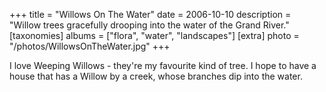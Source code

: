 +++
title = "Willows On The Water"
date = 2006-10-10
description = "Willow trees gracefully drooping into the water of the Grand River."
[taxonomies]
albums = ["flora", "water", "landscapes"]
[extra]
photo = "/photos/WillowsOnTheWater.jpg"
+++

I love Weeping Willows - they're my favourite kind of tree. I hope to have a house that has a Willow by a creek, whose branches dip into the water.
